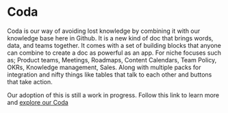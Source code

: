 # Coda
Coda is our way of avoiding lost knowledge by combining it with our knowledge base here in Github. 
It is a new kind of doc that brings words, data, and teams together. 
It comes with a set of building blocks that anyone can combine to create a doc as powerful as an app.
For niche focuses such as; Product teams, Meetings, Roadmaps, Content Calendars, Team Policy,
OKRs, Knowledge management, Sales. Along with multiple packs for integration and nifty things like 
tables that talk to each other and buttons that take action.


Our adoption of this is still a work in progress. 
Follow this link to learn more and [explore our Coda](https://coda.io/d/_d7tg7IvQLdA/Home_suVRn)
